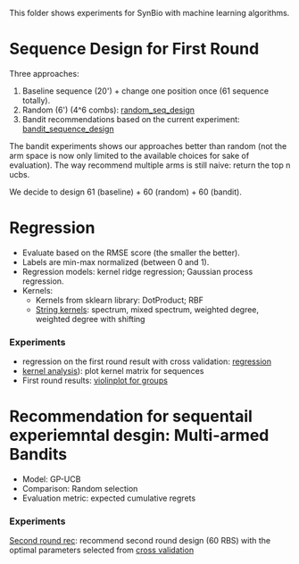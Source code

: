 This folder shows experiments for SynBio with machine learning algorithms.

# Sequence Design for First Round

Three approaches:
1. Baseline sequence (20') + change one position once (61 sequence totally).
2. Random (6') (4^6 combs): [random_seq_design](https://github.com/mholowko/SynbioML/blob/master/notebooks/rec_design/random_seq_design.ipynb) 
3. Bandit recommendations based on the current experiment:  [bandit_sequence_design](https://github.com/mholowko/SynbioML/blob/master/notebooks/rec_design/bandit_sequence_design_sum_of_onehot_spectrum.ipynb) 

The bandit experiments shows our approaches better than random (not the arm space is now only limited to the available choices for sake of evaluation). 
The way recommend multiple arms is still naive: return the top n ucbs. 

We decide to design 61 (baseline) + 60 (random) + 60 (bandit). 

# Regression

- Evaluate based on the RMSE score (the smaller the better). 
- Labels are min-max normalized (between 0 and 1).
- Regression models: kernel ridge regression; Gaussian process regression.
- Kernels: 
  - Kernels from sklearn library: DotProduct; RBF
  - [String kernels](https://dx.plos.org/10.1371/journal.pcbi.1000173): spectrum, mixed spectrum, weighted degree, weighted degree with shifting

### Experiments

- regression on the first round result with cross validation: [regression](https://github.com/mholowko/SynbioML/blob/master/notebooks/result_analysis/first_round_result_regression-Eva_on_ave.ipynb)
- [kernel analysis](https://github.com/mholowko/SynbioML/blob/master/notebooks/result_analysis/first_round_result_regression-Eva_on_ave.ipynb)): plot kernel matrix for sequences 
- First round results: [violinplot for groups](https://github.com/mholowko/SynbioML/blob/master/notebooks/result_analysis/Label_violinplot.ipynb)

# Recommendation for sequentail experiemntal desgin: Multi-armed Bandits

- Model: GP-UCB
- Comparison: Random selection
- Evaluation metric: expected cumulative regrets

### Experiments

[Second round rec](https://github.com/mholowko/SynbioML/blob/master/notebooks/rec_design/Second_round_design.ipynb): recommend second round design (60 RBS) with the optimal parameters selected from [cross validation](https://github.com/mholowko/SynbioML/blob/master/notebooks/result_analysis/first_round_result_regression-Eva_on_ave.ipynb)
